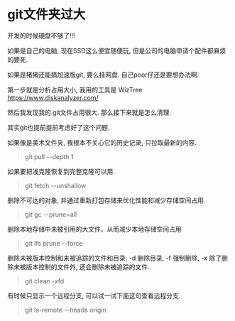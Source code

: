 git文件夹过大
======

开发的时候硬盘不够了!!! 

如果是自己的电脑, 现在SSD这么便宜随便玩, 但是公司的电脑申请个配件都麻烦的要死.

如果是猪猪还能搞加速版git, 要么挂网盘. 自己poor仔还是要想办法啊.

第一步就是分析占用大小, 我用的工具是 WizTree https://www.diskanalyzer.com/

然后我发现我的.git文件占用很大. 那么接下来就是怎么清理.

其实git也提前提前考虑好了这个问题.

如果像是美术文件夹, 我根本不关心它的历史记录, 只拉取最新的内容.

> git pull --depth 1

如果要把浅克隆恢复到完整克隆可以用.

> git fetch --unshallow

删除不可达的对象, 并通过重新打包存储来优化性能和减少存储空间占用.

> git gc --prune=all

删除本地存储中未被引用的大文件，从而减少本地存储空间占用

> git lfs prune --force

删除未被版本控制和未被追踪的文件和目录. -d 删除目录, -f 强制删除, -x 除了删除未被版本控制的文件外, 还会删除未被追踪的文件.

> git clean -xfd

有时候只显示一个远程分支, 可以试一试下面这句查看远程分支.

> git ls-remote --heads origin